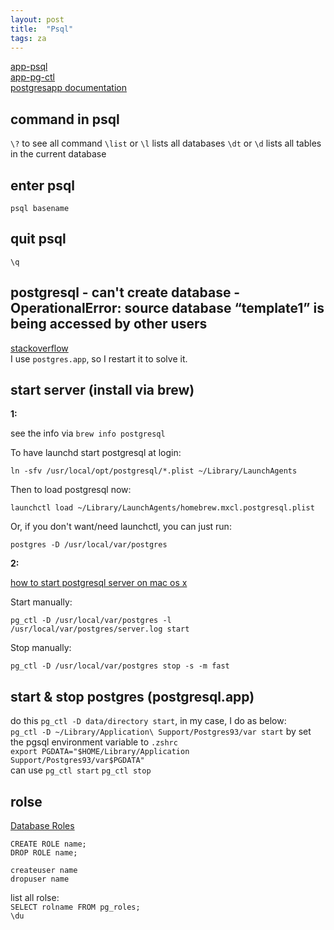 ```yaml
---
layout: post
title:  "Psql"
tags: za
---
```


[app-psql](http://www.postgresql.org/docs/9.3/interactive/app-psql.html)  
[app-pg-ctl](http://www.postgresql.org/docs/9.3/static/app-pg-ctl.html)  
[postgresapp documentation](http://postgresapp.com/documentation)

## command in psql
`\?` to see all command
`\list` or `\l` lists all databases
`\dt` or `\d` lists all tables in the current database

## enter psql
`psql basename`

## quit psql
`\q`

## postgresql - can't create database - OperationalError: source database “template1” is being accessed by other users
[stackoverflow](http://stackoverflow.com/questions/14374726/postgresql-cant-create-database-operationalerror-source-database-template)  
I use `postgres.app`, so I restart it to solve it.

## start server (install via brew)
**1:** 

see the info via `brew info postgresql`

To have launchd start postgresql at login:

`ln -sfv /usr/local/opt/postgresql/*.plist ~/Library/LaunchAgents`

Then to load postgresql now:

`launchctl load ~/Library/LaunchAgents/homebrew.mxcl.postgresql.plist`

Or, if you don't want/need launchctl, you can just run:

`postgres -D /usr/local/var/postgres`

**2:** 

[how to start postgresql server on mac os x](http://stackoverflow.com/questions/7975556/)

Start manually:

`pg_ctl -D /usr/local/var/postgres -l /usr/local/var/postgres/server.log start`

Stop manually:

`pg_ctl -D /usr/local/var/postgres stop -s -m fast`

## start & stop postgres (postgresql.app)
do this `pg_ctl -D data/directory start`, in my case, I do as below:  
`pg_ctl -D ~/Library/Application\ Support/Postgres93/var start`
by set the pgsql environment variable to `.zshrc`  
`export PGDATA="$HOME/Library/Application Support/Postgres93/var$PGDATA"`  
can use `pg_ctl start` `pg_ctl stop`

## rolse
[Database Roles](http://www.postgresql.org/docs/9.3/static/database-roles.html)

`CREATE ROLE name;`  
`DROP ROLE name;`

`createuser name`  
`dropuser name`

list all rolse:  
`SELECT rolname FROM pg_roles;`  
`\du`